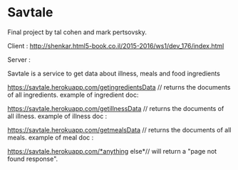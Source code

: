 # Savtale

Final project by tal cohen and mark pertsovsky.

Client :
http://shenkar.html5-book.co.il/2015-2016/ws1/dev_176/index.html

Server :

Savtale is a service to get data about illness, meals and food ingredients

https://savtale.herokuapp.com/getingredientsData // returns the documents of all ingredients. example of ingredient doc:




https://savtale.herokuapp.com/getillnessData // returns the documents of all illness. example of illness doc :





https://savtale.herokuapp.com/getmealsData // returns the documents of all meals. example of meal doc :



https://savtale.herokuapp.com/*anything else*// will return a "page not found response".
